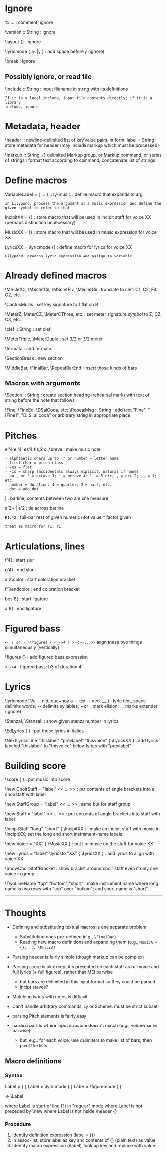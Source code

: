 # Ignore

% ...
: comment, ignore

\version :: String
: ignore

\layout {}
: ignore

\lyricmode { a~|y }
: add space before y (ignore)

\break
: ignore

## Possibly ignore, or read file

\include :: String
: input filename in string with its definitions

    If it is a local include, input file contents directly; if it is a library
    include, ignore

# Metadata, header
\header :: newline-delimited list of key/value pairs, in form: label = String
: store metadata for header (may include markup which must be processed)

\markup :: String, {} delimited Markup group, or Markup command, or series of
strings
: format text according to command; concatenate list of strings

# Define macros

VariableLabel = { ... } :: ly-music
: define macro that expands to arg

    In Lilypond, process the argument as a music expression and define the
    given symbol to refer to that

IncipitXX = {}
: store macro that will be used in incipit staff for voice XX (perhaps distinction
unnecessary)

MusicXX = {}
: store macro that will be used in music expression for voice XX

LyricsXX = \lyricmode {}
: define macro for lyrics for voice XX

    Lilypond: process lyric expression and assign to variable

# Already defined macros

\MSclefCi, \MSclefCii, \MSclefFiv, \MSclefGii
: translate to clef: C1, C2, F4, G2, etc.

\CantusMollis
: set key signature to 1 flat on B

\MeterZ, MeterCZ, \MeterCThree, etc. 
: set meter signature *symbol* to Z, CZ, C3, etc.

\clef :: String
: set clef

\MeterTriple, \MeterDuple
: set 3/2 or 2/2 meter

\fermata
: add fermata

\SectionBreak
: new section

\MiddleBar, \FinalBar, \RepeatBarEnd
: insert those kinds of bars

## Macros with arguments
\Section :: String
: create section heading (rehearsal mark) with text of string before the note
that follows

\Fine, \FineEd, \DSalCoda, etc; \RepeatMsg :: String
: add text "Fine", "[Fine]", "D. S. al coda" or arbitrary string in
appropriate place

# Pitches

e''4 e''4. es'4 fis,2 c,,\breve
: make music note

    - alphabetic chars up to ,' or number = letter name
    - first char = pitch class
    - -es = flat
    - -is = sharp (accidentals always explicit, natural if none)
    - no , or ' = octave 3; ' = octave 4; '' = 5 etc; , = oct 2; ,, = 1; etc.
    - number = duration: 4 = quarter, 2 = half, etc.
    - dot = add dot

|
: barline, contents between two are one measure

a'2~ | a'2
: tie across barline

`R1.*2`
: full-bar rest of given numeric+dot value * factor given
    
    treat as macro for r1. r1.

# Articulations, lines

f'4( 
: start slur 

g'4)
: end slur

a'2\color
: start coloration bracket

f'1\endcolor
: end coloration bracket

bes'8[
: start ligature

a'8]
: end ligature

# Figured bass

`<< { c4 }  \figures { <_->4 } >>`
: `<<...>>` align these two things simultaneously (vertically)

\figures {}
: add figured bass expression 

`<_->4`
: figured bass: b3 of duration 4

# Lyrics

\lyricmode{ Ve -- nid, que~hoy a -- ten -- ded. __ }
: lyric text, space delimits words, -- delimits syllables; ~ or _ mark
elision; __ marks extender (ignore)

\StanzaI, \StanzaII
: show given stanza number in lyrics

\EdLyrics { }
: put these lyrics in italics

\NextLyricsLine "thislabel" "prevlabel" "thisvoice" { \LyricsXX }
: add lyrics labeled "thislabel" to "thisvoice" below lyrics with "prevlabel"


# Building score

\score { }
: put music into score

\new ChoirStaff = "label" << ... >>
: put contents of angle brackets into a choirstaff with label

\new StaffGroup = "label" << ... >>
: same but for staff group

\new Staff = "label" << ... >>
: put contents of angle brackets into staff with label

\IncipitStaff "long" "short" { \IncipitXX }
: make an incipit staff with music in \IncipitXX; set the long and short instrument-name labels

\new Voice = "XX" { \MusicXX }
: put the music on the staff for voice XX

\new Lyrics = "label" \lyricsto "XX" { \LyricsXX } 
: add lyrics to align with voice XX

\ShowChoirStaffBracket
: show bracket around choir staff even if only one voice in group

\TwoLineName "top" "bottom" "short"
: make instrument name where long name is two rows with "top" over "bottom";
and short name is "short"

-------------------------------------

# Thoughts

- Defining and substituting textual macros is one separate problem
    - Substituting ones pre-defined (e.g., `\FinalBar`)
    - Reading new macro definitions and expanding them 
        (e.g., `MusicA = {}, ... \MusicA`)
- Parsing header is fairly simple (though markup can be complex)
- Parsing score is ok except it's presented on each staff as full voice and
  full lyrics (+ full figures), rather than MEI barwise
    - but bars are delimited in this input format so they could be parsed
    - incipt staves?
- Matching lyrics with notes is difficult
- Can't handle arbitrary commands, Ly or Scheme: must be strict subset
- parsing Pitch elements is fairly easy

- hardest part is where input structure doesn't match (e.g., voicewise vs barwise)
     - but, e.g.: for each voice, use delimiters to make list of bars; then
       pivot the lists

## Macro definitions

### Syntax
Label = { }
Label = \lyricmode { }
Label = \figuremode { }

=> \Label

where Label is start of line (?) in "regular" mode
where Label is not preceded by \new
where Label is not inside \header {}

### Procedure
1. identify definition expression (label = {})
2. in assoc-list, store label as key and contents of {} (plain text) as value
3. identify macro expression (\label), look up key and replace with value



